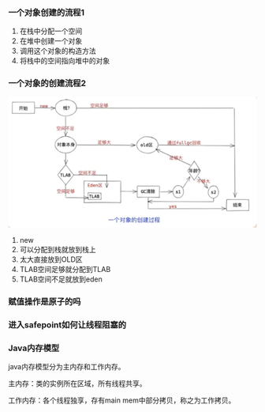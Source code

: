 ### 一个对象创建的流程1

1. 在栈中分配一个空间
2. 在堆中创建一个对象
3. 调用这个对象的构造方法
4. 将栈中的空间指向堆中的对象

### 一个对象的创建流程2

![题1](images/jvm/create_new_obj.webp)

1. new
2. 可以分配到栈就放到栈上
3. 太大直接放到OLD区
4. TLAB空间足够就分配到TLAB
5. TLAB空间不足就放到eden

### 赋值操作是原子的吗



### 进入safepoint如何让线程阻塞的


### Java内存模型

java内存模型分为主内存和工作内存。

主内存：类的实例所在区域，所有线程共享。

工作内存：各个线程独享，存有main mem中部分拷贝，称之为工作拷贝。

